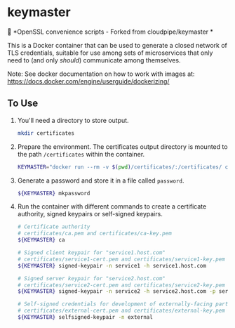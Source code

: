 # keymaster

:key: *OpenSSL convenience scripts - Forked from cloudpipe/keymaster *

This is a Docker container that can be used to generate a closed network of TLS credentials, suitable for use among sets of microservices that only need to (and only *should*) communicate among themselves.

Note: See docker documentation on how to work with images at: https://docs.docker.com/engine/userguide/dockerizing/

## To Use

 1. You'll need a directory to store output.

    ```bash
    mkdir certificates
    ```

 1. Prepare the environment. The certificates output directory is mounted to the path `/certificates` within the container.

    ```bash
    KEYMASTER="docker run --rm -v $(pwd)/certificates/:/certificates/ cloudpipe/keymaster"
    ```

 1. Generate a password and store it in a file called `password`.

    ```bash
    ${KEYMASTER} mkpassword
    ```

 1. Run the container with different commands to create a certificate authority, signed keypairs or self-signed keypairs.

    ```bash
    # Certificate authority
    # certificates/ca.pem and certificates/ca-key.pem
    ${KEYMASTER} ca

    # Signed client keypair for "service1.host.com"
    # certificates/service1-cert.pem and certificates/service1-key.pem
    ${KEYMASTER} signed-keypair -n service1 -h service1.host.com

    # Signed server keypair for "service2.host.com"
    # certificates/service2-cert.pem and certificates/service2-key.pem
    ${KEYMASTER} signed-keypair -n service2 -h service2.host.com -p server

    # Self-signed credentials for development of externally-facing parts
    # certificates/external-cert.pem and certificates/external-key.pem
    ${KEYMASTER} selfsigned-keypair -n external
    ```
